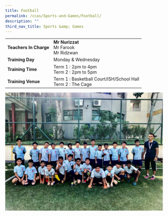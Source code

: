 ```yaml
---
title: Football
permalink: /ccas/Sports-and-Games/Football/
description: ""
third_nav_title: Sports &amp; Games
---
```

| |  | 
| -------- | -------- | 
| **Teachers In Charge**     |**Mr Nurizzat**<br>Mr Farook<br>Mr Ridzwan|
|**Training Day**|Monday &amp; Wednesday
|**Training Time**|Term 1 : 2pm to 4pm&nbsp;<br>Term 2 : 2pm to 5pm
|**Training Venue**|Term 1 : Basketball Court/ISH/School Hall<br>Term 2 : The Cage

![](/images/Soccer.jpeg)